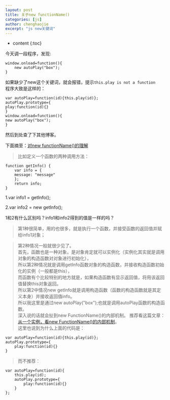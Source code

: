 ```yaml
---
layout: post
title: 关于new functionName()
categories: [js]
author: chenghaojie
excerpt: "js new关键词"
---
```



* content
{:toc}


今天调一段程序，发现:

    window.onload=function(){
        new autoPlay("box");
    }

如果缺少了new这个关键词，就会报错，提示`this.play is not a function`<br/>
程序大致是这样的：

    var autoPlay=function(id){this.play(id)};
    autoPlay.prototype={
    play:function(id){}
    }
    window.onload=function(){
    new autoPlay("box");
    }

然后到处查了下其他博客。<br/>

下面摘至：[对new functionName()的理解 ](http://blog.csdn.net/stalwartwill/article/details/26451461；)<br/>

>比如定义一个函数的两种调用方法：

    function getInfo() {
        var info = {
        message: "message"
        };
        return info;
    }

1.var info1 = getInfo();

2.var info2 = new getInfo();

1和2有什么区别吗？info1和info2得到的值是一样的吗？

>第1种很简单，用的也很多，就是执行一个函数，并接受函数的返回值并赋给info1对象；

>第2种情况一般就很少见了。<br/>
首先，函数也是一种对象，是对象肯定就可以实例化（实例化其实就是调用对象的构造函数对对象进行初始化），<br/>
所以第2种情况就是调用getInfo函数对象的构造函数，并接收构造函数初始化的实例（一般都是this），<br/>
而函数有个比较特别的地方就是，如果构造函数有显示返回值，将用该返回值替换this对象返回。<br/>
所以第2中情况new getInfo就是调用构造函数（函数的构造函数就是其定义本身）并接收返回值info。<br/>
所以我这里是通过new autoPlay("box");也就是调用autoPlay函数的构造函数。<br/>
深入说的话就会扯到new FunctionName()的内部机制。
推荐看这篇文章：[从一个实例，看new FunctionName()的内部机制](http://www.cnblogs.com/youxin/p/3355968.html)。<br/>
这里也说到为什么上面的代码是：

    var autoPlay=function(id){this.play(id)};
    autoPlay.prototype={
        play:function(id){}
    }
    
>而不推荐：

    var autoPlay=function(id){
        this.play(id);
        autoPlay.prototype={
            play:function(id){}
        }
    };